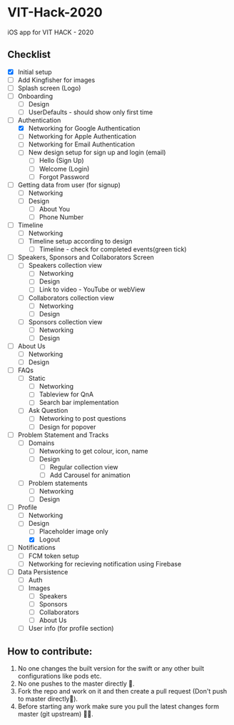 # VIT-Hack-2020
iOS app for VIT HACK - 2020

## Checklist
- [x] Initial setup
- [ ] Add Kingfisher for images
- [ ] Splash screen (Logo)
- [ ] Onboarding
  - [ ] Design
  - [ ] UserDefaults - should show only first time
- [ ] Authentication
  - [x] Networking for Google Authentication
  - [ ] Networking for Apple Authentication
  - [ ] Networking for Email Authentication
  - [ ] New design setup for sign up and login (email)
    - [ ] Hello (Sign Up)
    - [ ] Welcome (Login)
    - [ ] Forgot Password
- [ ] Getting data from user (for signup)
  - [ ] Networking 
  - [ ] Design 
      - [ ] About You
      - [ ] Phone Number
- [ ] Timeline 
  - [ ] Networking
  - [ ] Timeline setup according to design
    - [ ] Timeline - check for completed events(green tick)
- [ ] Speakers, Sponsors and Collaborators Screen
   - [ ] Speakers collection view
        - [ ] Networking
        - [ ] Design
        - [ ] Link to video - YouTube or webView
   - [ ] Collaborators collection view
        - [ ] Networking
        - [ ] Design
   - [ ] Sponsors collection view
        - [ ] Networking
        - [ ] Design 
- [ ] About Us
   - [ ] Networking
   - [ ] Design
- [ ] FAQs 
   - [ ] Static
        - [ ] Networking
        - [ ] Tableview for QnA
        - [ ] Search bar implementation 
   - [ ] Ask Question
      - [ ] Networking to post questions
      - [ ] Design for popover
      
- [ ] Problem Statement and Tracks 
   - [ ] Domains
      - [ ] Networking to get colour, icon, name
      - [ ] Design
          - [ ] Regular collection view
          - [ ] Add Carousel for animation
   - [ ] Problem statements
      - [ ] Networking
      - [ ] Design
 - [ ] Profile
   - [ ] Networking 
   - [ ] Design
      - [ ] Placeholder image only
      - [x] Logout
- [ ] Notifications
  - [ ] FCM token setup 
  - [ ] Networking for recieving notification using Firebase
- [ ] Data Persistence
   - [ ] Auth 
   - [ ] Images 
      - [ ] Speakers
      - [ ] Sponsors
      - [ ] Collaborators
      - [ ] About Us 
   - [ ] User info (for profile section)
   
## How to contribute:

1. No one changes the built version for the swift or any other built configurations like pods etc.
2. No one pushes to the master directly 😬.
3. Fork the repo and work on it and then create a pull request (Don't push to master directly🤗).
4. Before starting any work make sure you pull the latest changes form master (git upstream) 👨‍💻.
